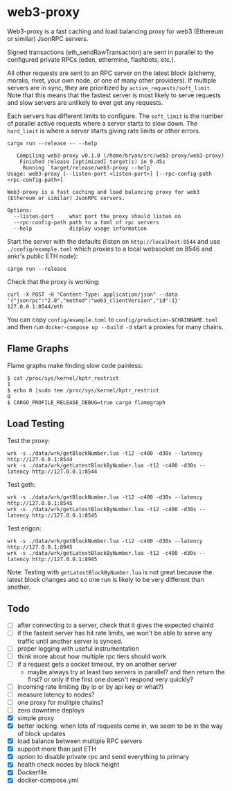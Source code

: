 # web3-proxy

Web3-proxy is a fast caching and load balancing proxy for web3 (Ethereum or similar) JsonRPC servers.

Signed transactions (eth_sendRawTransaction) are sent in parallel to the configured private RPCs (eden, ethermine, flashbots, etc.).

All other requests are sent to an RPC server on the latest block (alchemy, moralis, rivet, your own node, or one of many other providers). If multiple servers are in sync, they are prioritized by `active_requests/soft_limit`. Note that this means that the fastest server is most likely to serve requests and slow servers are unlikely to ever get any requests.

Each servers has different limits to configure. The `soft_limit` is the number of parallel active requests where a server starts to slow down. The `hard_limit` is where a server starts giving rate limits or other errors.

```
cargo run --release -- --help
```
```
   Compiling web3-proxy v0.1.0 (/home/bryan/src/web3-proxy/web3-proxy)
    Finished release [optimized] target(s) in 9.45s
     Running `target/release/web3-proxy --help`
Usage: web3-proxy [--listen-port <listen-port>] [--rpc-config-path <rpc-config-path>]

Web3-proxy is a fast caching and load balancing proxy for web3 (Ethereum or similar) JsonRPC servers.

Options:
  --listen-port     what port the proxy should listen on
  --rpc-config-path path to a toml of rpc servers
  --help            display usage information
```

Start the server with the defaults (listen on `http://localhost:8544` and use `./config/example.toml` which proxies to a local websocket on 8546 and ankr's public ETH node):

```
cargo run --release
```

Check that the proxy is working:

```
curl -X POST -H "Content-Type: application/json" --data '{"jsonrpc":"2.0","method":"web3_clientVersion","id":1}' 127.0.0.1:8544/eth
```

You can copy `config/example.toml` to `config/production-$CHAINNAME.toml` and then run `docker-compose up --build -d` start a proxies for many chains.

## Flame Graphs

Flame graphs make finding slow code painless:

    $ cat /proc/sys/kernel/kptr_restrict
    1
    $ echo 0 |sudo tee /proc/sys/kernel/kptr_restrict
    0
    $ CARGO_PROFILE_RELEASE_DEBUG=true cargo flamegraph


## Load Testing

Test the proxy:

    wrk -s ./data/wrk/getBlockNumber.lua -t12 -c400 -d30s --latency http://127.0.0.1:8544
    wrk -s ./data/wrk/getLatestBlockByNumber.lua -t12 -c400 -d30s --latency http://127.0.0.1:8544

Test geth:

    wrk -s ./data/wrk/getBlockNumber.lua -t12 -c400 -d30s --latency http://127.0.0.1:8545
    wrk -s ./data/wrk/getLatestBlockByNumber.lua -t12 -c400 -d30s --latency http://127.0.0.1:8545

Test erigon:

    wrk -s ./data/wrk/getBlockNumber.lua -t12 -c400 -d30s --latency http://127.0.0.1:8945
    wrk -s ./data/wrk/getLatestBlockByNumber.lua -t12 -c400 -d30s --latency http://127.0.0.1:8945


Note: Testing with `getLatestBlockByNumber.lua` is not great because the latest block changes and so one run is likely to be very different than another.

## Todo

- [ ] after connecting to a server, check that it gives the expected chainId
- [ ] if the fastest server has hit rate limits, we won't be able to serve any traffic until another server is synced.
- [ ] proper logging with useful instrumentation
- [ ] think more about how multiple rpc tiers should work
- [ ] if a request gets a socket timeout, try on another server
  - maybe always try at least two servers in parallel? and then return the first? or only if the first one doesn't respond very quickly?
- [ ] incoming rate limiting (by ip or by api key or what?)
- [ ] measure latency to nodes?
- [ ] one proxy for mulitple chains?
- [ ] zero downtime deploys
- [x] simple proxy
- [x] better locking. when lots of requests come in, we seem to be in the way of block updates
- [x] load balance between multiple RPC servers
- [x] support more than just ETH
- [x] option to disable private rpc and send everything to primary
- [x] health check nodes by block height
- [x] Dockerfile
- [x] docker-compose.yml
